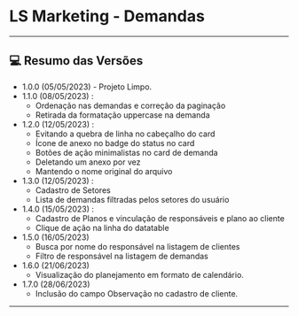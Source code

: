 # LS Marketing - Demandas

<hr>

## 💻 Resumo das Versões

- 1.0.0 (05/05/2023) - Projeto Limpo.
- 1.1.0 (08/05/2023) :
    - Ordenação nas demandas e correção da paginação
    - Retirada da formatação uppercase na demanda
- 1.2.0 (12/05/2023) :
    - Evitando a quebra de linha no cabeçalho do card
    - Ícone de anexo no badge do status no card
    - Botões de ação minimalistas no card de demanda
    - Deletando um anexo por vez
    - Mantendo o nome original do arquivo
- 1.3.0 (12/05/2023) :
    - Cadastro de Setores
    - Lista de demandas filtradas pelos setores do usuário
- 1.4.0 (15/05/2023) :
    - Cadastro de Planos e vinculação de responsáveis e plano ao cliente
    - Clique de ação na linha do datatable
- 1.5.0 (16/05/2023)
    - Busca por nome do responsável na listagem de clientes
    - Filtro de responsável na listagem de demandas
- 1.6.0 (21/06/2023)
    - Visualização do planejamento em formato de calendário.
- 1.7.0 (28/06/2023)
    - Inclusão do campo Observação no cadastro de cliente.
<hr>
